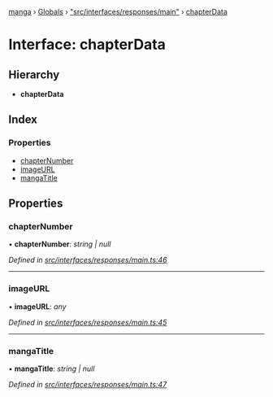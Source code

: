 [manga](../README.md) › [Globals](../globals.md) › ["src/interfaces/responses/main"](../modules/_src_interfaces_responses_main_.md) › [chapterData](_src_interfaces_responses_main_.chapterdata.md)

# Interface: chapterData

## Hierarchy

* **chapterData**

## Index

### Properties

* [chapterNumber](_src_interfaces_responses_main_.chapterdata.md#chapternumber)
* [imageURL](_src_interfaces_responses_main_.chapterdata.md#imageurl)
* [mangaTitle](_src_interfaces_responses_main_.chapterdata.md#mangatitle)

## Properties

###  chapterNumber

• **chapterNumber**: *string | null*

*Defined in [src/interfaces/responses/main.ts:46](https://github.com/tushar1210/manga-node/blob/a01e945/src/interfaces/responses/main.ts#L46)*

___

###  imageURL

• **imageURL**: *any*

*Defined in [src/interfaces/responses/main.ts:45](https://github.com/tushar1210/manga-node/blob/a01e945/src/interfaces/responses/main.ts#L45)*

___

###  mangaTitle

• **mangaTitle**: *string | null*

*Defined in [src/interfaces/responses/main.ts:47](https://github.com/tushar1210/manga-node/blob/a01e945/src/interfaces/responses/main.ts#L47)*

